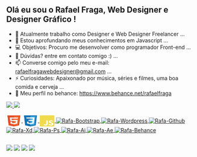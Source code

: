## Olá eu sou o Rafael Fraga, Web Designer e Designer Gráfico !

- 🔭 Atualmente trabalho como Designer e Web Designer Freelancer ...
- 🌱 Estou aprofundando meus conhecimentos em Javascript ...
- 💻 Objetivos: Procuro me desenvolver como programador Front-end ...
- 💬 Dúvidas? entre em contato comigo :) ...
- 📫 Converse comigo pelo meu e-mail: rafaelfragawebdesigner@gmail.com ...
- ⚡ Curiosidades: Apaixonado por música, séries e filmes, uma boa comida e cerveja ...
- 🎨 Meu perfil no behance: https://www.behance.net/rafaelfraga

<div align="left">
  <a href="https://github.com/rafaelfragawebdesigner">
  <img height="180em" src="https://github-readme-stats.vercel.app/api?username=rafaelfragadev&show_icons=true&theme=dark&include_all_commits=true&count_private=true"/>
  <img height="180em" src="https://github-readme-stats.vercel.app/api/top-langs/?username=rafaelfragadev&layout=compact&langs_count=7&theme=dark"/>
</div>
  
<div style="display: inline_block"><br>

 <img align="center" alt="Rafa-HTML" height="30" width="40" src="https://raw.githubusercontent.com/devicons/devicon/master/icons/html5/html5-original.svg">
 <img align="center" alt="Rafa-CSS" height="30" width="40" src="https://raw.githubusercontent.com/devicons/devicon/master/icons/css3/css3-original.svg">
 <img align="center" alt="Rafa-Js" height="30" width="40" src="https://raw.githubusercontent.com/devicons/devicon/master/icons/javascript/javascript-plain.svg">
 <img align="center" alt=Rafa-Bootstrap height="30" width="40" src="https://cdn.jsdelivr.net/gh/devicons/devicon/icons/bootstrap/bootstrap-plain.svg" />
 <img align="center" alt=Rafa-Wordpress height="30" width="40" src="https://cdn.jsdelivr.net/gh/devicons/devicon/icons/wordpress/wordpress-original.svg" />
 <img align="center" alt=Rafa-Github height="30" width="40" src="https://cdn.jsdelivr.net/gh/devicons/devicon/icons/github/github-original.svg" />
 <img align="center" alt=Rafa-Xd height="30" width="40" src="https://cdn.jsdelivr.net/gh/devicons/devicon/icons/xd/xd-plain.svg" />
 <img align="center" alt=Rafa-Ps height="30" width="40" src="https://cdn.jsdelivr.net/gh/devicons/devicon/icons/photoshop/photoshop-plain.svg" />
 <img align="center" alt=Rafa-Ai height="30" width="40" src="https://cdn.jsdelivr.net/gh/devicons/devicon/icons/illustrator/illustrator-plain.svg" />
 <img align="center" alt=Rafa-Ae height="30" width="40" src="https://cdn.jsdelivr.net/gh/devicons/devicon/icons/aftereffects/aftereffects-original.svg" />
 <img align="center" alt=Rafa-Behance height="30" width="40" src="https://cdn.jsdelivr.net/gh/devicons/devicon/icons/behance/behance-original.svg" /
</div>
  
  ##
  
<div>
<a href="https://instagram.com/rfraga_web" target="_blank"><img src="https://img.shields.io/badge/-Instagram-%23E4405F?style=for-the-badge&logo=instagram&logoColor=white" target="_blank"></a>
<a href="https://wa.me/5551998154767" target="_blank"><img src="https://img.shields.io/badge/WhatsApp-25D366?style=for-the-badge&logo=whatsapp&logoColor=white" target="_blank"></a> 
<a href = "mailto:rafaelfragawebdesigner@gmail.com"><img src="https://img.shields.io/badge/-Gmail-%23333?style=for-the-badge&logo=gmail&logoColor=white" target="_blank"></a>
<a href="https://www.linkedin.com/in/rafael-fraga-79804a78/" target="_blank"><img src="https://img.shields.io/badge/-LinkedIn-%230077B5?style=for-the-badge&logo=linkedin&logoColor=white" target="_blank"></a> 
</div>
 
